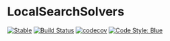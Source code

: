 # LocalSearchSolvers

[![Stable](https://img.shields.io/badge/docs-stable-blue.svg)](https://azzaare.github.io/LocalSearchSolvers.jl/dev)
[![Build Status](https://github.com/azzaare/LocalSearchSolvers.jl/workflows/CI/badge.svg)](https://github.com/azzaare/LocalSearchSolvers.jl/actions)
[![codecov](https://codecov.io/gh/azzaare/LocalSearchSolvers.jl/branch/main/graph/badge.svg?token=4T0VEWISUA)](https://codecov.io/gh/azzaare/LocalSearchSolvers.jl)
[![Code Style: Blue](https://img.shields.io/badge/code%20style-blue-4495d1.svg)](https://github.com/invenia/BlueStyle)
